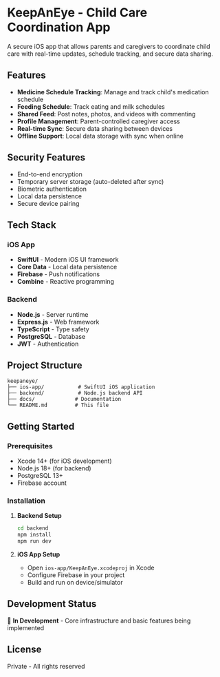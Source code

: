# KeepAnEye - Child Care Coordination App

A secure iOS app that allows parents and caregivers to coordinate child care with real-time updates, schedule tracking, and secure data sharing.

## Features

- **Medicine Schedule Tracking**: Manage and track child's medication schedule
- **Feeding Schedule**: Track eating and milk schedules
- **Shared Feed**: Post notes, photos, and videos with commenting
- **Profile Management**: Parent-controlled caregiver access
- **Real-time Sync**: Secure data sharing between devices
- **Offline Support**: Local data storage with sync when online

## Security Features

- End-to-end encryption
- Temporary server storage (auto-deleted after sync)
- Biometric authentication
- Local data persistence
- Secure device pairing

## Tech Stack

### iOS App
- **SwiftUI** - Modern iOS UI framework
- **Core Data** - Local data persistence
- **Firebase** - Push notifications
- **Combine** - Reactive programming

### Backend
- **Node.js** - Server runtime
- **Express.js** - Web framework
- **TypeScript** - Type safety
- **PostgreSQL** - Database
- **JWT** - Authentication

## Project Structure

```
keepaneye/
├── ios-app/           # SwiftUI iOS application
├── backend/           # Node.js backend API
├── docs/             # Documentation
└── README.md         # This file
```

## Getting Started

### Prerequisites
- Xcode 14+ (for iOS development)
- Node.js 18+ (for backend)
- PostgreSQL 13+
- Firebase account

### Installation

1. **Backend Setup**
   ```bash
   cd backend
   npm install
   npm run dev
   ```

2. **iOS App Setup**
   - Open `ios-app/KeepAnEye.xcodeproj` in Xcode
   - Configure Firebase in your project
   - Build and run on device/simulator

## Development Status

🚧 **In Development** - Core infrastructure and basic features being implemented

## License

Private - All rights reserved 